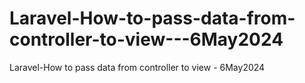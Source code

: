 # Laravel-How-to-pass-data-from-controller-to-view---6May2024
Laravel-How to pass data from controller to view - 6May2024
